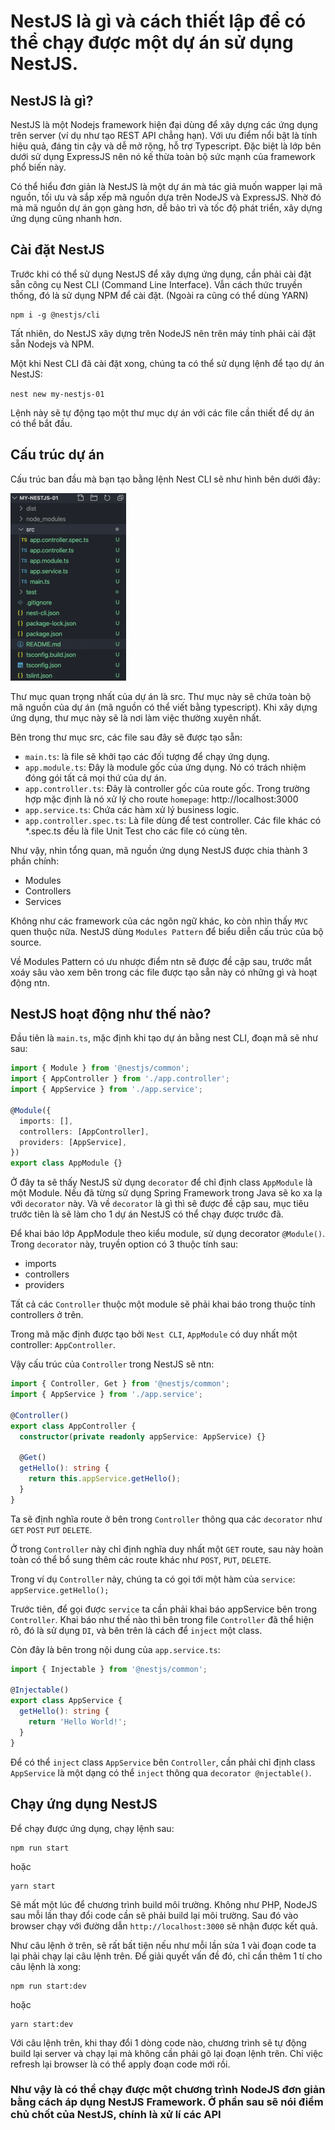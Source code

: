 # NestJS là gì và cách thiết lập để có thể chạy được một dự án sử dụng NestJS.

## NestJS là gì?

NestJS là một Nodejs framework hiện đại dùng để xây dựng các ứng dụng trên server (ví dụ như tạo REST API chẳng hạn). Với ưu điểm nổi bật là tính hiệu quả, đáng tin cậy và dễ mở rộng, hỗ trợ Typescript. Đặc biệt là lớp bên dưới sử dụng ExpressJS nên nó kế thừa toàn bộ sức mạnh của framework phổ biến này.

Có thể hiểu đơn giản là NestJS là một dự án mà tác giả muốn wapper lại mã nguồn, tối ưu và sắp xếp mã nguồn dựa trên NodeJS và ExpressJS. Nhờ đó mà mã nguồn dự án gọn gàng hơn, dễ bảo trì và tốc độ phát triển, xây dựng ứng dụng cũng nhanh hơn.

## Cài đặt NestJS

Trước khi có thể sử dụng NestJS để xây dựng ứng dụng, cần phải cài đặt sẵn công cụ Nest CLI (Command Line Interface). Vẫn cách thức truyền thống, đó là sử dụng NPM để cài đặt. (Ngoài ra cũng có thể dùng YARN)

```shell
npm i -g @nestjs/cli
```

Tất nhiên, do NestJS xây dựng trên NodeJS nên trên máy tính phải cài đặt sẵn Nodejs và NPM.

Một khi Nest CLI đã cài đặt xong, chúng ta có thể sử dụng lệnh để tạo dự án NestJS:

``
nest new my-nestjs-01
``

Lệnh này sẽ tự động tạo một thư mục dự án với các file cần thiết để dự án có thể bắt đầu.

## Cấu trúc dự án    

Cấu trúc ban đầu mà bạn tạo bằng lệnh Nest CLI sẽ như hình bên dưới đây:

![img.png](img.png)

Thư mục quan trọng nhất của dự án là src. Thư mục này sẽ chứa toàn bộ mã nguồn của dự án (mã nguồn có thể viết bằng typescript). Khi xây dựng ứng dụng, thư mục này sẽ là nơi làm việc thường xuyên nhất.

Bên trong thư mục src, các file sau đây sẽ được tạo sẵn:

- `main.ts`: là file sẽ khởi tạo các đối tượng để chạy ứng dụng.
- `app.module.ts`: Đây là module gốc của ứng dụng. Nó có trách nhiệm đóng gói tất cả mọi thứ của dự án.
- `app.controller.ts`: Đây là controller gốc của route gốc. Trong trường hợp mặc định là nó xử lý cho route `homepage`: http://localhost:3000
- `app.service.ts`: Chứa các hàm xử lý business logic.
- `app.controller.spec.ts`: Là file dùng để test controller. Các file khác có *.spec.ts đều là file Unit Test cho các file có cùng tên.

Như vậy, nhìn tổng quan, mã nguồn ứng dụng NestJS được chia thành 3 phần chính:

- Modules
- Controllers
- Services

Không như các framework của các ngôn ngữ khác, ko còn nhìn thấy `MVC` quen thuộc nữa. NestJS dùng `Modules Pattern` để biểu diễn cấu trúc của bộ source.

Về Modules Pattern có ưu nhược điểm ntn sẽ được đề cập sau, trước mắt xoáy sâu vào xem bên trong các file được tạo sẵn này có những gì và hoạt động ntn.

## NestJS hoạt động như thế nào?

Đầu tiên là `main.ts`, mặc định khi tạo dự án bằng nest CLI, đoạn mã sẽ như sau:

```typescript
import { Module } from '@nestjs/common';
import { AppController } from './app.controller';
import { AppService } from './app.service';

@Module({
  imports: [],
  controllers: [AppController],
  providers: [AppService],
})
export class AppModule {}
```

Ở đây ta sẽ thấy NestJS sử dụng `decorator` để chỉ định class `AppModule` là một Module. Nếu đã từng sử dụng Spring Framework trong Java sẽ ko xa lạ với `decorator` này. Và về `decorator` là gì thì sẽ được đề cập sau, mục tiêu trước tiên là sẽ làm cho 1 dự án NestJS có thể chạy được trước đã.

Để khai báo lớp AppModule theo kiểu module, sử dụng decorator `@Module()`. Trong `decorator` này, truyền option có 3 thuộc tính sau:

- imports
- controllers
- providers

Tất cả các `Controller` thuộc một module sẽ phải khai báo trong thuộc tính controllers ở trên.

Trong mã mặc định được tạo bởi `Nest CLI`, `AppModule` có duy nhất một controller: `AppController`.

Vậy cấu trúc của `Controller` trong NestJS sẽ ntn:

```typescript
import { Controller, Get } from '@nestjs/common';
import { AppService } from './app.service';

@Controller()
export class AppController {
  constructor(private readonly appService: AppService) {}
  
  @Get()
  getHello(): string {
    return this.appService.getHello();
  }
}
```

Ta sẽ định nghĩa route ở bên trong `Controller` thông qua các `decorator` như `GET` `POST` `PUT` `DELETE`. 

Ở trong `Controller` này chỉ định nghĩa duy nhất một `GET` route, sau này hoàn toàn có thể bổ sung thêm các route khác như `POST`, `PUT`, `DELETE`.

Trong ví dụ `Controller` này, chúng ta có gọi tới một hàm của `service`: `appService.getHello();`

Trước tiên, để gọi được `service` ta cần phải khai báo appService bên trong `Controller`. Khai báo như thế nào thì bên trong file `Controller` đã thể hiện rõ, đó là sử dụng `DI`, và bên trên là cách để `inject` một class.

Còn đây là bên trong nội dung của `app.service.ts`:

```typescript
import { Injectable } from '@nestjs/common';

@Injectable()
export class AppService {
  getHello(): string {
    return 'Hello World!';
  }
}
```

Để có thể `inject` class `AppService` bên `Controller`, cần phải chỉ định class `AppService` là một dạng có thể `inject` thông qua `decorator @njectable()`.

## Chạy ứng dụng NestJS

Để chạy được ứng dụng, chạy lệnh sau:

```shell
npm run start
```

hoặc

```shell
yarn start
```

Sẽ mất một lúc để chương trình build môi trường. Không như PHP, NodeJS sau mỗi lần thay đổi code cần sẽ phải build lại môi trường. Sau đó vào browser chạy với đường dẫn `http://localhost:3000` sẽ nhận được kết quả.

Như câu lệnh ở trên, sẽ rất bất tiện nếu như mỗi lần sửa 1 vài đoạn code ta lại phải chạy lại câu lệnh trên. Để giải quyết vấn đề đó, chỉ cần thêm 1 tí cho câu lệnh là xong:

```shell
npm run start:dev
```

hoặc

```shell
yarn start:dev
```

Với câu lệnh trên, khi thay đổi 1 dòng code nào, chương trình sẽ tự động build lại server và chạy lại mà không cần phải gõ lại đoạn lệnh trên. Chỉ việc refresh lại browser là có thể apply đoạn code mới rồi.

### Như vậy là có thể chạy được một chương trình NodeJS đơn giản bằng cách áp dụng NestJS Framework. Ở phần sau sẽ nói điểm chủ chốt của NestJS, chính là xử lí các API
